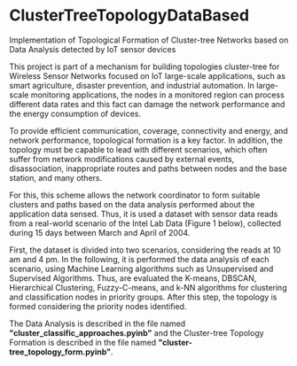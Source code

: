 # ClusterTreeTopologyDataBased

Implementation of Topological Formation of Cluster-tree Networks based on Data Analysis detected by IoT sensor devices

This project is part of a mechanism for building topologies cluster-tree for Wireless Sensor Networks focused on IoT large-scale applications, such as smart agriculture, disaster prevention, and industrial automation. In large-scale monitoring applications, the nodes in a monitored region can process different data rates and this fact can damage the network performance and the energy consumption of devices.

To provide efficient communication, coverage, connectivity and energy, and network performance, topological formation is a key factor. In addition, the topology must be capable to lead with different scenarios, which often suffer from network modifications caused by external events, disassociation, inappropriate routes and paths between nodes and the base station, and many others.

For this, this scheme allows the network coordinator to form suitable clusters and paths based on the data analysis performed about the application data sensed. Thus, it is used a dataset with sensor data reads from a real-world scenario of the Intel Lab Data (Figure 1 below), collected during 15 days between March and April of 2004.

First, the dataset is divided into two scenarios, considering the reads at 10 am and 4 pm. In the following, it is performed the data analysis of each scenario, using Machine Learning algorithms such as Unsupervised and Supervised Algorithms. Thus, are evaluated the K-means, DBSCAN, Hierarchical Clustering, Fuzzy-C-means, and k-NN algorithms for clustering and classification nodes in priority groups. After this step, the topology is formed considering the priority nodes identified. 

The Data Analysis is described in the file named **"cluster_classific_approaches.pyinb"** and the Cluster-tree Topology Formation is described in the file named **"cluster-tree_topology_form.pyinb"**.
